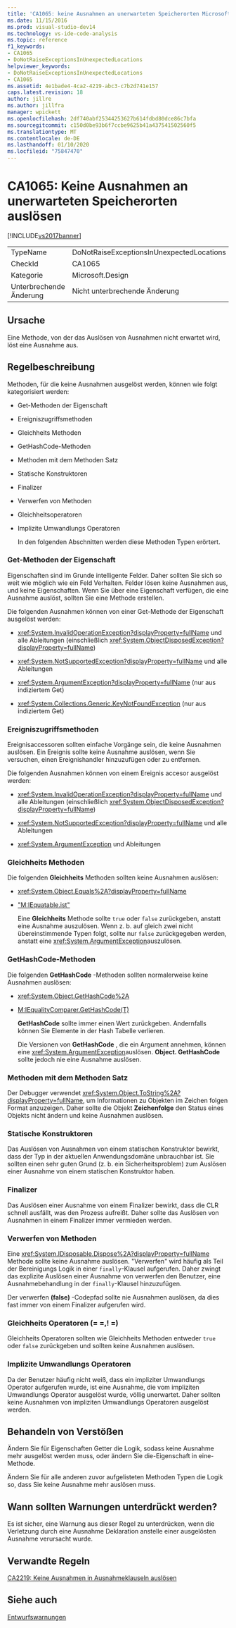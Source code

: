 ```yaml
---
title: 'CA1065: keine Ausnahmen an unerwarteten Speicherorten Microsoft-Dokumentation'
ms.date: 11/15/2016
ms.prod: visual-studio-dev14
ms.technology: vs-ide-code-analysis
ms.topic: reference
f1_keywords:
- CA1065
- DoNotRaiseExceptionsInUnexpectedLocations
helpviewer_keywords:
- DoNotRaiseExceptionsInUnexpectedLocations
- CA1065
ms.assetid: 4e1bade4-4ca2-4219-abc3-c7b2d741e157
caps.latest.revision: 18
author: jillre
ms.author: jillfra
manager: wpickett
ms.openlocfilehash: 2df740abf25344253627b614fdbd80dce86c7bfa
ms.sourcegitcommit: c150d0be93b6f7ccbe9625b41a437541502560f5
ms.translationtype: MT
ms.contentlocale: de-DE
ms.lasthandoff: 01/10/2020
ms.locfileid: "75847470"
---
```

# <a name="ca1065-do-not-raise-exceptions-in-unexpected-locations"></a>CA1065: Keine Ausnahmen an unerwarteten Speicherorten auslösen
[!INCLUDE[vs2017banner](../includes/vs2017banner.md)]

|||
|-|-|
|TypeName|DoNotRaiseExceptionsInUnexpectedLocations|
|CheckId|CA1065|
|Kategorie|Microsoft.Design|
|Unterbrechende Änderung|Nicht unterbrechende Änderung|

## <a name="cause"></a>Ursache
 Eine Methode, von der das Auslösen von Ausnahmen nicht erwartet wird, löst eine Ausnahme aus.

## <a name="rule-description"></a>Regelbeschreibung
 Methoden, für die keine Ausnahmen ausgelöst werden, können wie folgt kategorisiert werden:

- Get-Methoden der Eigenschaft

- Ereigniszugriffsmethoden

- Gleichheits Methoden

- GetHashCode-Methoden

- Methoden mit dem Methoden Satz

- Statische Konstruktoren

- Finalizer

- Verwerfen von Methoden

- Gleichheitsoperatoren

- Implizite Umwandlungs Operatoren

  In den folgenden Abschnitten werden diese Methoden Typen erörtert.

### <a name="property-get-methods"></a>Get-Methoden der Eigenschaft
 Eigenschaften sind im Grunde intelligente Felder. Daher sollten Sie sich so weit wie möglich wie ein Feld Verhalten. Felder lösen keine Ausnahmen aus, und keine Eigenschaften. Wenn Sie über eine Eigenschaft verfügen, die eine Ausnahme auslöst, sollten Sie eine Methode erstellen.

 Die folgenden Ausnahmen können von einer Get-Methode der Eigenschaft ausgelöst werden:

- <xref:System.InvalidOperationException?displayProperty=fullName> und alle Ableitungen (einschließlich <xref:System.ObjectDisposedException?displayProperty=fullName>)

- <xref:System.NotSupportedException?displayProperty=fullName> und alle Ableitungen

- <xref:System.ArgumentException?displayProperty=fullName> (nur aus indiziertem Get)

- <xref:System.Collections.Generic.KeyNotFoundException> (nur aus indiziertem Get)

### <a name="event-accessor-methods"></a>Ereigniszugriffsmethoden
 Ereignisaccessoren sollten einfache Vorgänge sein, die keine Ausnahmen auslösen. Ein Ereignis sollte keine Ausnahme auslösen, wenn Sie versuchen, einen Ereignishandler hinzuzufügen oder zu entfernen.

 Die folgenden Ausnahmen können von einem Ereignis accesor ausgelöst werden:

- <xref:System.InvalidOperationException?displayProperty=fullName> und alle Ableitungen (einschließlich <xref:System.ObjectDisposedException?displayProperty=fullName>)

- <xref:System.NotSupportedException?displayProperty=fullName> und alle Ableitungen

- <xref:System.ArgumentException> und Ableitungen

### <a name="equals-methods"></a>Gleichheits Methoden
 Die folgenden **Gleichheits** Methoden sollten keine Ausnahmen auslösen:

- <xref:System.Object.Equals%2A?displayProperty=fullName>

- ["M:IEquatable.ist"](https://msdn2.microsoft.com/library/ms131190(VS.80).aspx)

  Eine **Gleichheits** Methode sollte `true` oder `false` zurückgeben, anstatt eine Ausnahme auszulösen. Wenn z. b. auf gleich zwei nicht übereinstimmende Typen folgt, sollte nur `false` zurückgegeben werden, anstatt eine <xref:System.ArgumentException>auszulösen.

### <a name="gethashcode-methods"></a>GetHashCode-Methoden
 Die folgenden **GetHashCode** -Methoden sollten normalerweise keine Ausnahmen auslösen:

- <xref:System.Object.GetHashCode%2A>

- [M:IEqualityComparer.GetHashCode(T)](https://msdn2.microsoft.com/library/system.collections.iequalitycomparer.gethashcode.aspx)

  **GetHashCode** sollte immer einen Wert zurückgeben. Andernfalls können Sie Elemente in der Hash Tabelle verlieren.

  Die Versionen von **GetHashCode** , die ein Argument annehmen, können eine <xref:System.ArgumentException>auslösen. **Object. GetHashCode** sollte jedoch nie eine Ausnahme auslösen.

### <a name="tostring-methods"></a>Methoden mit dem Methoden Satz
 Der Debugger verwendet <xref:System.Object.ToString%2A?displayProperty=fullName>, um Informationen zu Objekten im Zeichen folgen Format anzuzeigen. Daher sollte die Objekt **Zeichenfolge** den Status eines Objekts nicht ändern und keine Ausnahmen auslösen.

### <a name="static-constructors"></a>Statische Konstruktoren
 Das Auslösen von Ausnahmen von einem statischen Konstruktor bewirkt, dass der Typ in der aktuellen Anwendungsdomäne unbrauchbar ist. Sie sollten einen sehr guten Grund (z. b. ein Sicherheitsproblem) zum Auslösen einer Ausnahme von einem statischen Konstruktor haben.

### <a name="finalizers"></a>Finalizer
 Das Auslösen einer Ausnahme von einem Finalizer bewirkt, dass die CLR schnell ausfällt, was den Prozess aufreißt. Daher sollte das Auslösen von Ausnahmen in einem Finalizer immer vermieden werden.

### <a name="dispose-methods"></a>Verwerfen von Methoden
 Eine <xref:System.IDisposable.Dispose%2A?displayProperty=fullName> Methode sollte keine Ausnahme auslösen. "Verwerfen" wird häufig als Teil der Bereinigungs Logik in einer `finally`-Klausel aufgerufen. Daher zwingt das explizite Auslösen einer Ausnahme von verwerfen den Benutzer, eine Ausnahmebehandlung in der `finally`-Klausel hinzuzufügen.

 Der verwerfen **(false)** -Codepfad sollte nie Ausnahmen auslösen, da dies fast immer von einem Finalizer aufgerufen wird.

### <a name="equality-operators--"></a>Gleichheits Operatoren (= =,! =)
 Gleichheits Operatoren sollten wie Gleichheits Methoden entweder `true` oder `false` zurückgeben und sollten keine Ausnahmen auslösen.

### <a name="implicit-cast-operators"></a>Implizite Umwandlungs Operatoren
 Da der Benutzer häufig nicht weiß, dass ein impliziter Umwandlungs Operator aufgerufen wurde, ist eine Ausnahme, die vom impliziten Umwandlungs Operator ausgelöst wurde, völlig unerwartet. Daher sollten keine Ausnahmen von impliziten Umwandlungs Operatoren ausgelöst werden.

## <a name="how-to-fix-violations"></a>Behandeln von Verstößen
 Ändern Sie für Eigenschaften Getter die Logik, sodass keine Ausnahme mehr ausgelöst werden muss, oder ändern Sie die-Eigenschaft in eine-Methode.

 Ändern Sie für alle anderen zuvor aufgelisteten Methoden Typen die Logik so, dass Sie keine Ausnahme mehr auslösen muss.

## <a name="when-to-suppress-warnings"></a>Wann sollten Warnungen unterdrückt werden?
 Es ist sicher, eine Warnung aus dieser Regel zu unterdrücken, wenn die Verletzung durch eine Ausnahme Deklaration anstelle einer ausgelösten Ausnahme verursacht wurde.

## <a name="related-rules"></a>Verwandte Regeln
 [CA2219: Keine Ausnahmen in Ausnahmeklauseln auslösen](../code-quality/ca2219-do-not-raise-exceptions-in-exception-clauses.md)

## <a name="see-also"></a>Siehe auch
 [Entwurfswarnungen](../code-quality/design-warnings.md)
